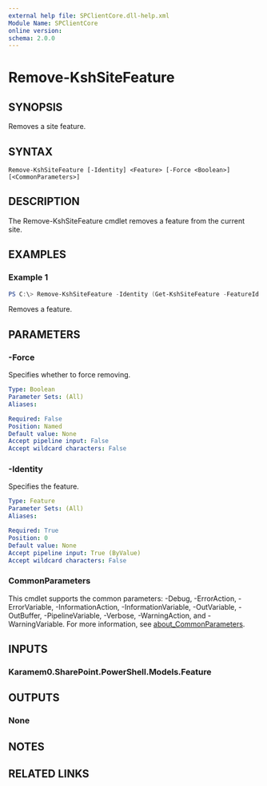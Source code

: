 ```yaml
---
external help file: SPClientCore.dll-help.xml
Module Name: SPClientCore
online version:
schema: 2.0.0
---
```


# Remove-KshSiteFeature

## SYNOPSIS
Removes a site feature.

## SYNTAX

```
Remove-KshSiteFeature [-Identity] <Feature> [-Force <Boolean>] [<CommonParameters>]
```

## DESCRIPTION
The Remove-KshSiteFeature cmdlet removes a feature from the current site.

## EXAMPLES

### Example 1
```powershell
PS C:\> Remove-KshSiteFeature -Identity (Get-KshSiteFeature -FeatureId '99fe402e-89a0-45aa-9163-85342e865dc8')
```

Removes a feature.

## PARAMETERS

### -Force
Specifies whether to force removing.

```yaml
Type: Boolean
Parameter Sets: (All)
Aliases:

Required: False
Position: Named
Default value: None
Accept pipeline input: False
Accept wildcard characters: False
```

### -Identity
Specifies the feature.

```yaml
Type: Feature
Parameter Sets: (All)
Aliases:

Required: True
Position: 0
Default value: None
Accept pipeline input: True (ByValue)
Accept wildcard characters: False
```

### CommonParameters
This cmdlet supports the common parameters: -Debug, -ErrorAction, -ErrorVariable, -InformationAction, -InformationVariable, -OutVariable, -OutBuffer, -PipelineVariable, -Verbose, -WarningAction, and -WarningVariable. For more information, see [about_CommonParameters](http://go.microsoft.com/fwlink/?LinkID=113216).

## INPUTS

### Karamem0.SharePoint.PowerShell.Models.Feature

## OUTPUTS

### None

## NOTES

## RELATED LINKS

